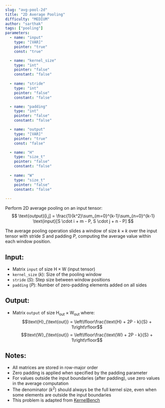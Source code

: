 ```yaml
---
slug: "avg-pool-2d"
title: "2D Average Pooling"
difficulty: "MEDIUM" 
author: "sarthak"
tags: ["pooling"]
parameters:
  - name: "input"
    type: "[VAR]"
    pointer: "true"
    const: "true"

  - name: "kernel_size"
    type: "int"
    pointer: "false"
    constant: "false"
    
  - name: "stride" 
    type: "int"
    pointer: "false"
    constant: "false"

  - name: "padding"
    type: "int"
    pointer: "false"
    constant: "false"

  - name: "output" 
    type: "[VAR]"
    pointer: "true"
    const: "false"

  - name: "H"
    type: "size_t"
    pointer: "false"
    constant: "false"
    
  - name: "W" 
    type: "size_t"
    pointer: "false"
    constant: "false"
  
---
```


Perform 2D average pooling on an input tensor:
$$
\text{output}[i,j] = \frac{1}{k^2}\sum_{m=0}^{k-1}\sum_{n=0}^{k-1} \text{input}[S \cdot i + m - P, S \cdot j + n - P]
$$

The average pooling operation slides a window of size $k \times k$ over the input tensor with stride $S$ and padding $P$, computing the average value within each window position.

## Input:
- Matrix `input` of size $\text{H} \times \text{W}$ (input tensor)
- `kernel_size` ($k$): Size of the pooling window
- `stride` ($S$): Step size between window positions
- `padding` ($P$): Number of zero-padding elements added on all sides

## Output:
- Matrix `output` of size $\text{H}_{\text{out}} \times \text{W}_{\text{out}}$ where:
  $$\text{H}_{\text{out}} = \left\lfloor\frac{\text{H} + 2P - k}{S} + 1\right\rfloor$$
  $$\text{W}_{\text{out}} = \left\lfloor\frac{\text{W} + 2P - k}{S} + 1\right\rfloor$$

## Notes:
- All matrices are stored in row-major order
- Zero padding is applied when specified by the padding parameter
- For values outside the input boundaries (after padding), use zero values in the average computation
- The denominator ($k^2$) should always be the full kernel size, even when some elements are outside the input boundaries
- This problem is adapted from [KernelBench](https://github.com/ScalingIntelligence/KernelBench/blob/main/KernelBench/level1/45_Average_Pooling_2D.py)
